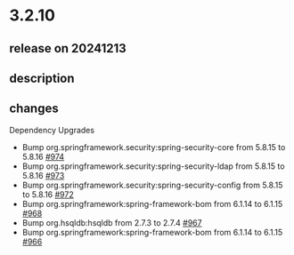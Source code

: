 # 3.2.10

## release on 20241213

## description

## changes

Dependency Upgrades

* Bump org.springframework.security:spring-security-core from 5.8.15 to 5.8.16 <a href="https://github.com/spring-projects/spring-ldap/pull/974" data-hovercard-type="pull_request" data-hovercard-url="/spring-projects/spring-ldap/pull/974/hovercard">#974</a>
* Bump org.springframework.security:spring-security-ldap from 5.8.15 to 5.8.16 <a href="https://github.com/spring-projects/spring-ldap/pull/973" data-hovercard-type="pull_request" data-hovercard-url="/spring-projects/spring-ldap/pull/973/hovercard">#973</a>
* Bump org.springframework.security:spring-security-config from 5.8.15 to 5.8.16 <a href="https://github.com/spring-projects/spring-ldap/pull/972" data-hovercard-type="pull_request" data-hovercard-url="/spring-projects/spring-ldap/pull/972/hovercard">#972</a>
* Bump org.springframework:spring-framework-bom from 6.1.14 to 6.1.15 <a href="https://github.com/spring-projects/spring-ldap/pull/968" data-hovercard-type="pull_request" data-hovercard-url="/spring-projects/spring-ldap/pull/968/hovercard">#968</a>
* Bump org.hsqldb:hsqldb from 2.7.3 to 2.7.4 <a href="https://github.com/spring-projects/spring-ldap/pull/967" data-hovercard-type="pull_request" data-hovercard-url="/spring-projects/spring-ldap/pull/967/hovercard">#967</a>
* Bump org.springframework:spring-framework-bom from 6.1.14 to 6.1.15 <a href="https://github.com/spring-projects/spring-ldap/pull/966" data-hovercard-type="pull_request" data-hovercard-url="/spring-projects/spring-ldap/pull/966/hovercard">#966</a>

